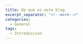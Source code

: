 ```yaml
---
title: De qué es este blog
excerpt_separator: "<!--more-->"
categories:
  - General
tags:
  - Introduccion
---
```



